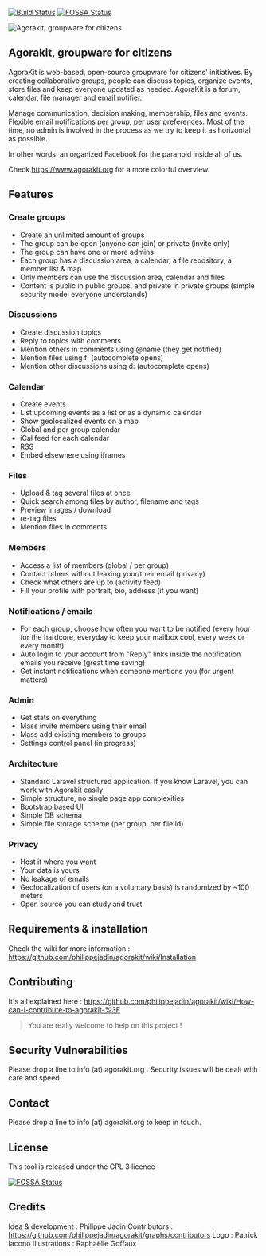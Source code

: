 [![Build Status](https://travis-ci.org/philippejadin/agorakit.svg?branch=master)](https://travis-ci.org/philippejadin/agorakit)
[![FOSSA Status](https://app.fossa.io/api/projects/git%2Bgithub.com%2Fphilippejadin%2Fagorakit.svg?type=shield)](https://app.fossa.io/projects/git%2Bgithub.com%2Fphilippejadin%2Fagorakit?ref=badge_shield)

![Agorakit, groupware for citizens](https://raw.githubusercontent.com/philippejadin/agorakit-website/master/agorakit-banner.png)

## Agorakit, groupware for citizens

AgoraKit is web-based, open-source groupware for citizens' initiatives. By creating collaborative groups, people can discuss topics, organize events, store files and keep everyone updated as needed. AgoraKit is a forum, calendar, file manager and email notifier.

Manage communication, decision making, membership, files and events. Flexible email notifications per group, per user preferences. Most of the time, no admin is involved in the process as we try to keep it as horizontal as possible.

In other words: an organized Facebook for the paranoid inside all of us.

Check https://www.agorakit.org for a more colorful overview.

## Features

### Create groups
- Create an unlimited amount of groups
- The group can be open (anyone can join) or private (invite only)
- The group can have one or more admins
- Each group has a discussion area, a calendar, a file repository, a member list & map.
- Only members can use the discussion area, calendar and files
- Content is public in public groups, and private in private groups (simple security model everyone understands)

### Discussions
- Create discussion topics
- Reply to topics with comments
- Mention others in comments using @name (they get notified)
- Mention files using f: (autocomplete opens)
- Mention other discussions using d: (autocomplete opens)

### Calendar
- Create events
- List upcoming events as a list or as a dynamic calendar
- Show geolocalized events on a map
- Global and per group calendar
- iCal feed for each calendar
- RSS
- Embed elsewhere using iframes

### Files
- Upload & tag several files at once
- Quick search among files by author, filename and tags
- Preview images / download
- re-tag files
- Mention files in comments

### Members
- Access a list of members (global / per group)
- Contact others without leaking your/their email (privacy)
- Check what others are up to (activity feed)
- Fill your profile with portrait, bio, address (if you want)

### Notifications / emails
- For each group, choose how often you want to be notified (every hour for the hardcore, everyday to keep your mailbox cool, every week or every month)
- Auto login to your account from "Reply" links inside the notification emails you receive (great time saving)
- Get instant notifications when someone mentions you (for urgent matters)

### Admin
- Get stats on everything
- Mass invite members using their email
- Mass add existing members to groups
- Settings control panel (in progress)

### Architecture
- Standard Laravel structured application. If you know Laravel, you can work with Agorakit easily
- Simple structure, no single page app complexities
- Bootstrap based UI
- Simple DB schema
- Simple file storage scheme (per group, per file id)

### Privacy
- Host it where you want
- Your data is yours
- No leakage of emails
- Geolocalization of users (on a voluntary basis) is randomized by ~100 meters
- Open source you can study and trust



## Requirements & installation
Check the wiki for more information : https://github.com/philippejadin/agorakit/wiki/Installation



## Contributing
It's all explained here :  https://github.com/philippejadin/agorakit/wiki/How-can-I-contribute-to-agorakit-%3F

> You are really welcome to help on this project !


## Security Vulnerabilities
Please drop a line to info (at) agorakit.org . Security issues will be dealt with care and speed.

## Contact
Please drop a line to info (at) agorakit.org to keep in touch.


## License
This tool is released under the GPL 3 licence


[![FOSSA Status](https://app.fossa.io/api/projects/git%2Bgithub.com%2Fphilippejadin%2Fagorakit.svg?type=large)](https://app.fossa.io/projects/git%2Bgithub.com%2Fphilippejadin%2Fagorakit?ref=badge_large)

## Credits
Idea & development : Philippe Jadin
Contributors : https://github.com/philippejadin/agorakit/graphs/contributors
Logo : Patrick Iacono
Illustrations : Raphaëlle Goffaux
